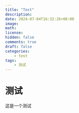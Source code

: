 ```yaml
---
title: "Test"
description: 
date: 2024-07-04T16:32:26+08:00
image: 
math: 
license: 
hidden: false
comments: true
draft: false
categories:
    - test
tags:
    - 测试
---
```



# 测试
这是一个测试